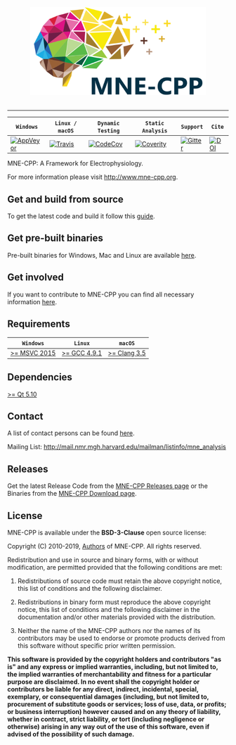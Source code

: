 <div align="center">
  <img src="/tools/design/logos/MNE-CPP_Logo.svg" width="400" height="200" alt="MNE-CPP"><br><br>
</div>

-----------------

| **`Windows`** | **`Linux / macOS`** | **`Dynamic Testing`** | **`Static Analysis`** | **`Support`** | **`Cite`** |
|---------------|---------------------|-----------------------|-----------------------|---------------|------------|
| [![AppVeyor](https://ci.appveyor.com/api/projects/status/b63nawx8mnmmr9rv?svg=true)](https://ci.appveyor.com/project/chdinh/mne-cpp) | [![Travis](https://api.travis-ci.org/mne-tools/mne-cpp.png?branch=master)](https://travis-ci.org/mne-tools/mne-cpp) | [![CodeCov](https://codecov.io/gh/mne-tools/mne-cpp/branch/master/graph/badge.svg)](https://codecov.io/gh/mne-tools/mne-cpp) | [![Coverity](https://scan.coverity.com/projects/8955/badge.svg)](https://scan.coverity.com/projects/mne-tools-mne-cpp) | [![Gitter](https://badges.gitter.im/mne-tools/mne-cpp.svg)](https://gitter.im/mne-tools/mne-cpp?utm_source=badge&utm_medium=badge&utm_campaign=pr-badge&utm_content=badge) | [![DOI](https://zenodo.org/badge/DOI/10.5281/zenodo.439390.svg)](https://doi.org/10.5281/zenodo.439390) |

MNE-CPP: A Framework for Electrophysiology.

For more information please visit http://www.mne-cpp.org.


Get and build from source
-------------------------

To get the latest code and build it follow this [guide](http://wiki.mne-cpp.org/index.php/Step_by_Step_Setup_Guide). 


Get pre-built binaries
----------------------

Pre-built binaries for Windows, Mac and Linux are available [here](https://www.mne-cpp.org/index.php/download/). 


Get involved
------------

If you want to contribute to MNE-CPP you can find all necessary information [here](http://wiki.mne-cpp.org/index.php/Portal:Contribute).


Requirements
------------

| **`Windows`** | **`Linux`** | **`macOS`** |
|---------------|-------------|-------------|
| [>= MSVC 2015](https://www.visualstudio.com/downloads/) | [>= GCC 4.9.1](https://gcc.gnu.org/releases.html) | [>= Clang 3.5](https://developer.apple.com/xcode/) |


Dependencies
------------

[>= Qt 5.10](http://download.qt.io/official_releases/qt/5.10/)


Contact
-------

A list of contact persons can be found [here](http://www.mne-cpp.org/index.php/contact/).

Mailing List: http://mail.nmr.mgh.harvard.edu/mailman/listinfo/mne_analysis


Releases
--------

Get the latest Release Code from the [MNE-CPP Releases page](https://github.com/mne-tools/mne-cpp/releases) or the Binaries from the [MNE-CPP Download page](http://www.mne-cpp.org/index.php/download/).


License
-------

MNE-CPP is available under the **BSD-3-Clause** open source license:

Copyright (C) 2010-2019, <a href="https://www.mne-cpp.org/index.php/team/" target="_blank">Authors</a> of MNE-CPP.
All rights reserved.

Redistribution and use in source and binary forms, with or without modification, are permitted provided that the following conditions are met:

1. Redistributions of source code must retain the above copyright notice,
   this list of conditions and the following disclaimer.

2. Redistributions in binary form must reproduce the above copyright notice,
   this list of conditions and the following disclaimer in the documentation
   and/or other materials provided with the distribution.

3. Neither the name of the MNE-CPP authors nor the names of its contributors
   may be used to endorse or promote products derived from this software
   without specific prior written permission.

**This software is provided by the copyright holders and contributors
"as is" and any express or implied warranties, including, but not
limited to, the implied warranties of merchantability and fitness for
a particular purpose are disclaimed. In no event shall the copyright
holder or contributors be liable for any direct, indirect, incidental,
special, exemplary, or consequential damages (including, but not
limited to, procurement of substitute goods or services; loss of use,
data, or profits; or business interruption) however caused and on any
theory of liability, whether in contract, strict liability, or tort
(including negligence or otherwise) arising in any way out of the use
of this software, even if advised of the possibility of such damage.**
